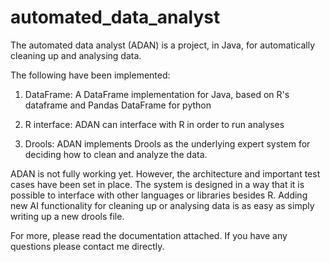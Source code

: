 # automated_data_analyst
The automated data analyst (ADAN) is a project, in Java, for automatically cleaning up and analysing data.

The following have been implemented:

1) DataFrame: A DataFrame implementation for Java, based on R's dataframe and Pandas DataFrame for python

2) R interface: ADAN can interface with R in order to run analyses

3) Drools: ADAN implements Drools as the underlying expert system for deciding how to clean and analyze the data.

ADAN is not fully working yet. However, the architecture and important test cases have been set in place. The system is
designed in a way that it is possible to interface with other languages or libraries besides R. Adding new AI functionality
for cleaning up or analysing data is as easy as simply writing up a new drools file.

For more, please read the documentation attached. If you have any questions please contact me directly.
